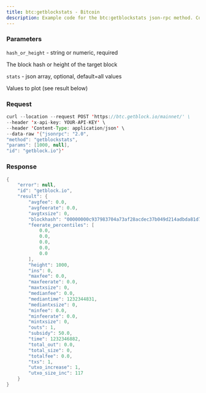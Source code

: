```yaml
---
title: btc:getblockstats - Bitcoin
description: Example code for the btc:getblockstats json-rpc method. Сomplete guide on how to use btc:getblockstats json-rpc in GetBlock.io Web3 documentation.
---
```


### Parameters


`hash_or_height` - string or numeric, required

The block hash or height of the target block

`stats` - json array, optional, default=all values

Values to plot (see result below)

### Request

``` java
curl --location --request POST 'https://btc.getblock.io/mainnet/' \
--header 'x-api-key: YOUR-API-KEY' \
--header 'Content-Type: application/json' \
--data-raw '{"jsonrpc": "2.0",
"method": "getblockstats",
"params": [1000, null],
"id": "getblock.io"}'
```

###  Response

``` java
{
    "error": null,
    "id": "getblock.io",
    "result": {
        "avgfee": 0.0,
        "avgfeerate": 0.0,
        "avgtxsize": 0,
        "blockhash": "00000000c937983704a73af28acdec37b049d214adbda81d7e2a3dd146f6ed09",
        "feerate_percentiles": [
            0.0,
            0.0,
            0.0,
            0.0,
            0.0
        ],
        "height": 1000,
        "ins": 0,
        "maxfee": 0.0,
        "maxfeerate": 0.0,
        "maxtxsize": 0,
        "medianfee": 0.0,
        "mediantime": 1232344831,
        "mediantxsize": 0,
        "minfee": 0.0,
        "minfeerate": 0.0,
        "mintxsize": 0,
        "outs": 1,
        "subsidy": 50.0,
        "time": 1232346882,
        "total_out": 0.0,
        "total_size": 0,
        "totalfee": 0.0,
        "txs": 1,
        "utxo_increase": 1,
        "utxo_size_inc": 117
    }
}
```

